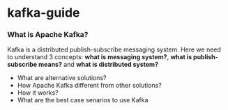 # kafka-guide

### What is Apache Kafka?
Kafka is a distributed publish-subscribe messaging system. Here we need to understand 3 concepts: **what is messaging system?**, **what is publish-subscribe means?** and  **what is distributed system?**



* What are alternative solutions?
* How Apache Kafka different from other solutions?
* How it works?
* What are the best case senarios to use Kafka
